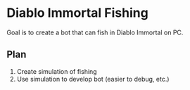 # Diablo Immortal Fishing

Goal is to create a bot that can fish in Diablo Immortal on PC.

## Plan
1. Create simulation of fishing
1. Use simulation to develop bot (easier to debug, etc.)
